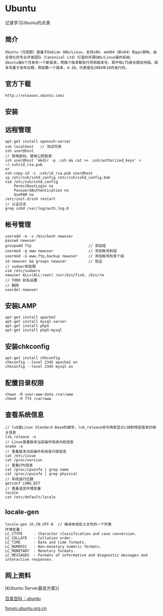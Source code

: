
Ubuntu
============================
记录学习Ubuntu的点滴

## 简介
    Ubuntu（乌班图）是基于Debian GNU/Linux，支持x86、amd64（即x64）和ppc架构，由全球化的专业开发团队（Canonical Ltd）打造的开源GNU/Linux操作系统。
    Ubuntu每6个月发布一个新版本，而每个版本都有代号和版本号，其中有LTS是长期支持版。版本号基于发布日期，例如第一个版本，4.10，代表是在2004年10月发行的。

## 官方下载
    http://releases.ubuntu.com/


## 安装

## 远程管理
    apt-get install openssh-server
    ssh localhost   // 测试可用
    ssh user@host
    // 禁用密码，使用公钥登录
    ssh user@host 'mkdir -p .ssh && cat >> .ssh/authorized_keys' < ~/.ssh/id_rsa.pub
    or
    ssh-copy-id -i .ssh/id_rsa.pub user@host
    cp /etc/ssh/sshd_config /etc/ssh/sshd_config.bak
    vim /etc/ssh/sshd_config
        PermitRootLogin no
        PasswordAuthentication no
        UsePAM no
    /etc/init.d/ssh restart
    // 认证日志
    grep sshd /var/log/auth.log.0

## 帐号管理
    useradd -m -s /bin/bash newuser
    passwd newuser
    groupadd ftp                          // 添加组
    usermod -g www newuser                // 添加帐号到组
    usermod -G www,ftp,backup newuser     // 添加帐号到多个组
    id newuser && groups newuser          // 验证
    // sudoer和权限
    vim /etc/sudoers
    newuser ALL=(ALL:root) /usr/bin/find, /bin/rm
    // TODO 别名设置
    // 删除
    userdel newuser

## 安装LAMP
    apt-get install apache2
    apt-get install mysql-server
    apt-get install php5
    apt-get install php5-mysql
    
## 安装chkconfig
    apt-get install chkconfig
    chkconfig --level 2345 apache2 on
    chkconfig --level 2345 mysql on    

## 配置目录权限
    chown -R user:www-data /var/www
    chmod -R 774 /var/www 




## 查看系统信息
    // lsb是Linux Standard Base的缩写，lsb_release命令用来显示LSB和特定版本的相关信息
    lsb_release -a  
    // Linux查看版本当前操作系统内核信息
    uname -a
    // 查看版本当前操作系统发行版信息
    cat /etc/issue
    cat /proc/version
    // 查看CPU信息
    cat /proc/cpuinfo | grep name
    cat /proc/cpuinfo | grep physical
    // 系统运行位数
    getconf LONG_BIT
    // 查看语言环境变量
    locale
    cat /etc/default/locale

## locale-gen
    locale-gen zh_CN.UTF-8  // 编译本地定义文件的一个列表
    环境变量：
    LC_CTYPE     - Character classification and case conversion.
    LC_COLLATE   - Collation order.
    LC_TIME      - Date and time formats.
    LC_NUMERIC   - Non-monetary numeric formats.
    LC_MONETARY  - Monetary formats.
    LC_MESSAGES  - Formats of informative and diagnostic messages and interactive responses.


## 网上资料
[《Ubuntu Server最佳方案》]


[百度百科：ubuntu](http://baike.baidu.com/view/4236.htm "ubuntu")

[forum.ubuntu.org.cn](http://forum.ubuntu.org.cn/ "forum.ubuntu.org.cn")


